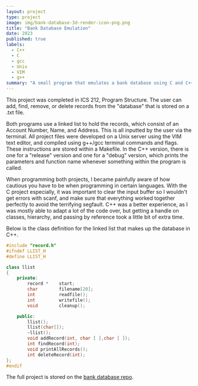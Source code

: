 ```yaml
---
layout: project
type: project
image: img/bank-database-3d-render-icon-png.png
title: "Bank Database Emulation"
date: 2023
published: true
labels:
  - C++
  - C
  - gcc
  - Unix
  - VIM
  - g++
summary: "A small program that emulates a bank database using C and C++."
---
```


This project was completed in ICS 212, Program Structure. The user can add, find, remove, or delete records from the "database" that is stored on a .txt file.

Both programs use a linked list to hold the records, which consist of an Account Number, Name, and Address. This is all inputted by the user via the terminal. All project files were developed on a Unix server using the VIM text editor, and compiled using g++/gcc terminal commands and flags. These instructions are stored within a Makefile. In the C++ version, there is one for a "release" version and one for a "debug" version, which prints the parameters and function name whenever something within the program is called.

When programming both projects, I became painfully aware of how cautious you have to be when programming in certain languages. With the C project especially, it was important to clear the input buffer so I wouldn't get errors with scanf, and make sure that everything worked together perfectly to avoid the terrifying segfault. C++ was a better experience, as I was mostly able to adapt a lot of the code over, but getting a handle on classes, hierarchy, and passing by reference took a little bit of extra time.

Below is the class definition for the linked list that makes up the database in C++.

```cpp
#include "record.h"
#ifndef LLIST_H
#define LLIST_H

class llist
{
    private:
        record *    start;
        char        filename[20];
        int         readfile();
        int         writefile();
        void        cleanup();

    public:
        llist();
        llist(char[]);
        ~llist();
        void addRecord(int, char [ ],char [ ]);
        int findRecord(int);
        void printAllRecords();
        int deleteRecord(int);
};
#endif
```

The full project is stored on the [bank database repo](https://github.com/zeb1283/bankdatabase).
